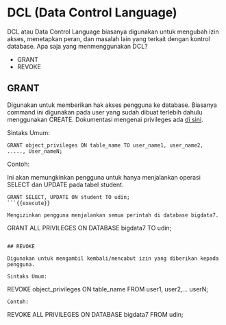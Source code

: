 # DCL (Data Control Language)

DCL atau Data Control Language biasanya digunakan untuk mengubah izin akses, menetapkan peran, dan masalah lain yang terkait dengan kontrol database. Apa saja yang menmenggunakan DCL?
- GRANT
- REVOKE

## GRANT

Digunakan untuk memberikan hak akses pengguna ke database. Biasanya command ini digunakan pada user yang sudah dibuat terlebih dahulu menggunakan CREATE. Dokumentasi mengenai privileges ada [di sini](https://www.postgresql.org/docs/14/sql-grant.html). 

Sintaks Umum:
```
GRANT object_privileges ON table_name TO user_name1, user_name2, ....., User_nameN;
```

Contoh:

Ini akan memungkinkan pengguna untuk hanya menjalankan operasi SELECT dan UPDATE pada tabel student.
```
GRANT SELECT, UPDATE ON student TO udin;
```{{execute}}

Mengizinkan pengguna menjalankan semua perintah di database bigdata7.
```
GRANT ALL PRIVILEGES ON DATABASE bigdata7 TO udin;
```{{execute}}

## REVOKE

Digunakan untuk mengambil kembali/mencabut izin yang diberikan kepada pengguna.

Sintaks Umum:
```
REVOKE object_privileges ON table_name FROM user1, user2,… userN;
```
Contoh:
```
REVOKE ALL PRIVILEGES ON DATABASE bigdata7 FROM udin;
```{{execute}}